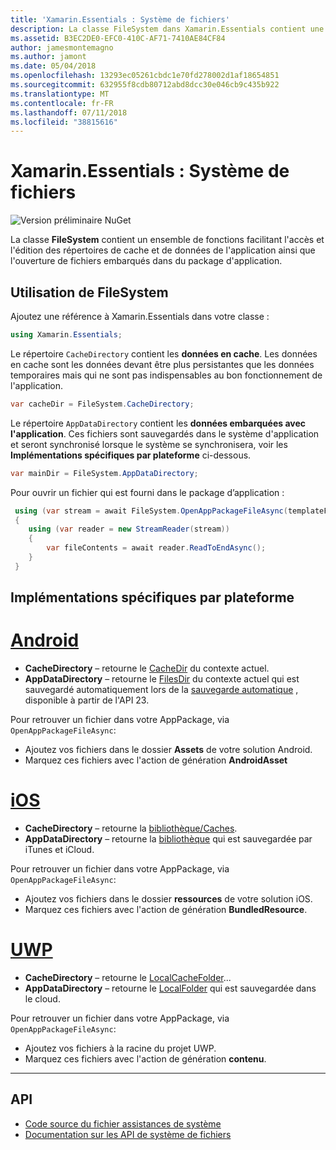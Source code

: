 ```yaml
---
title: 'Xamarin.Essentials : Système de fichiers'
description: La classe FileSystem dans Xamarin.Essentials contient une série de programmes d’assistance pour rechercher le cache d’application et des répertoires de données et ouvrir des fichiers à l’intérieur du package d’application.
ms.assetid: B3EC2DE0-EFC0-410C-AF71-7410AE84CF84
author: jamesmontemagno
ms.author: jamont
ms.date: 05/04/2018
ms.openlocfilehash: 13293ec05261cbdc1e70fd278002d1af18654851
ms.sourcegitcommit: 632955f8cdb80712abd8dcc30e046cb9c435b922
ms.translationtype: MT
ms.contentlocale: fr-FR
ms.lasthandoff: 07/11/2018
ms.locfileid: "38815616"
---
```

# <a name="xamarinessentials-file-system-helpers"></a>Xamarin.Essentials : Système de fichiers

![Version préliminaire NuGet](~/media/shared/pre-release.png)

La classe **FileSystem** contient un ensemble de fonctions facilitant l'accès et l'édition des répertoires de cache et de données de l'application ainsi que l'ouverture de fichiers embarqués dans du package d'application.

## <a name="using-file-system-helpers"></a>Utilisation de **FileSystem**

Ajoutez une référence à Xamarin.Essentials dans votre classe :

```csharp
using Xamarin.Essentials;
```

Le répertoire `CacheDirectory` contient les **données en cache**. Les données en cache sont les données devant être plus persistantes que les données temporaires mais qui ne sont pas indispensables au bon fonctionnement de l'application.

```csharp
var cacheDir = FileSystem.CacheDirectory;
```

Le répertoire `AppDataDirectory` contient les **données embarquées avec l'application**. Ces fichiers sont sauvegardés dans le système d'application et seront synchronisé lorsque le système se synchronisera, voir les **Implémentations spécifiques par plateforme** ci-dessous.

```csharp
var mainDir = FileSystem.AppDataDirectory;
```

Pour ouvrir un fichier qui est fourni dans le package d’application :

```csharp
 using (var stream = await FileSystem.OpenAppPackageFileAsync(templateFileName))
 {
    using (var reader = new StreamReader(stream))
    {
        var fileContents = await reader.ReadToEndAsync();
    }
 }
```

## <a name="platform-implementation-specifics"></a>Implémentations spécifiques par plateforme

# <a name="androidtabandroid"></a>[Android](#tab/android)

- **CacheDirectory** – retourne le [CacheDir](https://developer.android.com/reference/android/content/Context.html#getCacheDir) du contexte actuel.
- **AppDataDirectory** – retourne le [FilesDir](https://developer.android.com/reference/android/content/Context.html#getFilesDir) du contexte actuel qui est sauvegardé automatiquement lors de la [sauvegarde automatique](https://developer.android.com/guide/topics/data/autobackup.html) , disponible à partir de l'API 23.

Pour retrouver un fichier dans votre AppPackage, via `OpenAppPackageFileAsync`:

- Ajoutez vos fichiers dans le dossier **Assets** de votre solution Android.
- Marquez ces fichiers avec l'action de génération **AndroidAsset**

# <a name="iostabios"></a>[iOS](#tab/ios)

- **CacheDirectory** – retourne la [bibliothèque/Caches](https://developer.apple.com/library/content/documentation/FileManagement/Conceptual/FileSystemProgrammingGuide/FileSystemOverview/FileSystemOverview.html).
- **AppDataDirectory** – retourne la [bibliothèque](https://developer.apple.com/library/content/documentation/FileManagement/Conceptual/FileSystemProgrammingGuide/FileSystemOverview/FileSystemOverview.html) qui est sauvegardée par iTunes et iCloud.

Pour retrouver un fichier dans votre AppPackage, via `OpenAppPackageFileAsync`:

- Ajoutez vos fichiers dans le dossier **ressources** de votre solution iOS.
- Marquez ces fichiers avec l'action de génération **BundledResource**.

# <a name="uwptabuwp"></a>[UWP](#tab/uwp)

- **CacheDirectory** – retourne le [LocalCacheFolder](https://docs.microsoft.com/en-us/uwp/api/windows.storage.applicationdata.localcachefolder#Windows_Storage_ApplicationData_LocalCacheFolder)...
- **AppDataDirectory** – retourne le [LocalFolder](https://docs.microsoft.com/en-us/uwp/api/windows.storage.applicationdata.localfolder#Windows_Storage_ApplicationData_LocalFolder) qui est sauvegardée dans le cloud.

Pour retrouver un fichier dans votre AppPackage, via `OpenAppPackageFileAsync`:

- Ajoutez vos fichiers à la racine du projet UWP.
- Marquez ces fichiers avec l'action de génération **contenu**.

--------------

## <a name="api"></a>API

- [Code source du fichier assistances de système](https://github.com/xamarin/Essentials/tree/master/Xamarin.Essentials/FileSystem)
- [Documentation sur les API de système de fichiers](xref:Xamarin.Essentials.FileSystem)
